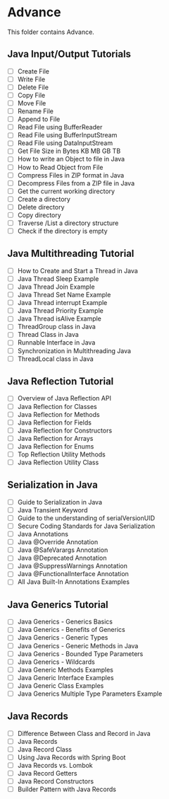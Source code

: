 # Advance

This folder contains Advance.

## Java Input/Output Tutorials

- [ ] Create File
- [ ] Write File
- [ ] Delete File
- [ ] Copy File
- [ ] Move File
- [ ] Rename File
- [ ] Append to File
- [ ] Read File using BufferReader
- [ ] Read File using BufferInputStream
- [ ] Read File using DataInputStream
- [ ] Get File Size in Bytes KB MB GB TB
- [ ] How to write an Object to file in Java
- [ ] How to Read Object from File
- [ ] Compress Files in ZIP format in Java
- [ ] Decompress Files from a ZIP file in Java
- [ ] Get the current working directory
- [ ] Create a directory
- [ ] Delete directory
- [ ] Copy directory
- [ ] Traverse /List a directory structure
- [ ] Check if the directory is empty

## Java Multithreading Tutorial

- [ ] How to Create and Start a Thread in Java
- [ ] Java Thread Sleep Example
- [ ] Java Thread Join Example
- [ ] Java Thread Set Name Example
- [ ] Java Thread interrupt Example
- [ ] Java Thread Priority Example
- [ ] Java Thread isAlive Example
- [ ] ThreadGroup class in Java
- [ ] Thread Class in Java
- [ ] Runnable Interface in Java
- [ ] Synchronization in Multithreading Java
- [ ] ThreadLocal class in Java

## Java Reflection Tutorial

- [ ] Overview of Java Reflection API
- [ ] Java Reflection for Classes
- [ ] Java Reflection for Methods
- [ ] Java Reflection for Fields
- [ ] Java Reflection for Constructors
- [ ] Java Reflection for Arrays
- [ ] Java Reflection for Enums
- [ ] Top Reflection Utility Methods
- [ ] Java Reflection Utility Class

## Serialization in Java

- [ ] Guide to Serialization in Java
- [ ] Java Transient Keyword
- [ ] Guide to the understanding of serialVersionUID
- [ ] Secure Coding Standards for Java Serialization
- [ ] Java Annotations
- [ ] Java @Override Annotation
- [ ] Java @SafeVarargs Annotation
- [ ] Java @Deprecated Annotation
- [ ] Java @SuppressWarnings Annotation
- [ ] Java @FunctionalInterface Annotation
- [ ] All Java Built-In Annotations Examples

## Java Generics Tutorial

- [ ] Java Generics - Generics Basics
- [ ] Java Generics - Benefits of Generics
- [ ] Java Generics - Generic Types
- [ ] Java Generics - Generic Methods in Java
- [ ] Java Generics - Bounded Type Parameters
- [ ] Java Generics - Wildcards
- [ ] Java Generic Methods Examples
- [ ] Java Generic Interface Examples
- [ ] Java Generic Class Examples
- [ ] Java Generics Multiple Type Parameters Example

## Java Records

- [ ] Difference Between Class and Record in Java
- [ ] Java Records
- [ ] Java Record Class 
- [ ] Using Java Records with Spring Boot
- [ ] Java Records vs. Lombok
- [ ] Java Record Getters
- [ ] Java Record Constructors
- [ ] Builder Pattern with Java Records